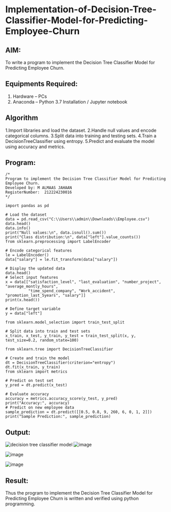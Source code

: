 # Implementation-of-Decision-Tree-Classifier-Model-for-Predicting-Employee-Churn

## AIM:
To write a program to implement the Decision Tree Classifier Model for Predicting Employee Churn.

## Equipments Required:
1. Hardware – PCs
2. Anaconda – Python 3.7 Installation / Jupyter notebook

## Algorithm
1.Import libraries and load the dataset.
2.Handle null values and encode categorical columns.
3.Split data into training and testing sets.
4.Train a DecisionTreeClassifier using entropy.
5.Predict and evaluate the model using accuracy and metrics.

## Program:
```
/*
Program to implement the Decision Tree Classifier Model for Predicting Employee Churn.
Developed by: M ALMAAS JAHAAN
RegisterNumber:  212224230016
*/

import pandas as pd

# Load the dataset
data = pd.read_csv("C:\\Users\\admin\\Downloads\\Employee.csv")
data.head()
data.info()
print("Null values:\n", data.isnull().sum())
print("Class distribution:\n", data["left"].value_counts())
from sklearn.preprocessing import LabelEncoder

# Encode categorical features
le = LabelEncoder()
data["salary"] = le.fit_transform(data["salary"])

# Display the updated data
data.head()
# Select input features
x = data[["satisfaction_level", "last_evaluation", "number_project", "average_montly_hours",
          "time_spend_company", "Work_accident", "promotion_last_5years", "salary"]]
print(x.head())

# Define target variable
y = data["left"]

from sklearn.model_selection import train_test_split

# Split data into train and test sets
x_train, x_test, y_train, y_test = train_test_split(x, y, test_size=0.2, random_state=100)

from sklearn.tree import DecisionTreeClassifier

# Create and train the model
dt = DecisionTreeClassifier(criterion="entropy")
dt.fit(x_train, y_train)
from sklearn import metrics

# Predict on test set
y_pred = dt.predict(x_test)

# Evaluate accuracy
accuracy = metrics.accuracy_score(y_test, y_pred)
print("Accuracy:", accuracy)
# Predict on new employee data
sample_prediction = dt.predict([[0.5, 0.8, 9, 260, 6, 0, 1, 2]])
print("Sample Prediction:", sample_prediction)

```

## Output:
![decision tree classifier model](sam.png)
![image](https://github.com/user-attachments/assets/efae82e0-978d-4365-9e27-1419ea3a3154)

![image](https://github.com/user-attachments/assets/cd4f93ce-ab17-46b6-8b07-ec5836febd62)

![image](https://github.com/user-attachments/assets/48f56d91-6fc8-4856-8fac-306b33fdcc21)



## Result:
Thus the program to implement the  Decision Tree Classifier Model for Predicting Employee Churn is written and verified using python programming.
